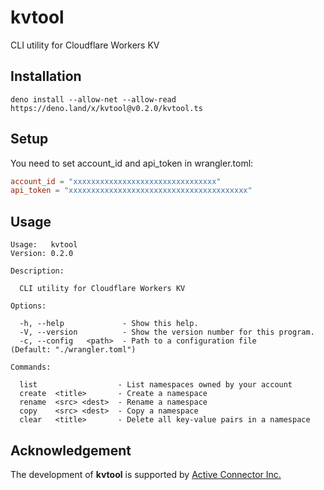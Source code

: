 # kvtool
CLI utility for Cloudflare Workers KV

## Installation
```
deno install --allow-net --allow-read https://deno.land/x/kvtool@v0.2.0/kvtool.ts
```

## Setup
You need to set account_id and api_token in wrangler.toml:

```toml
account_id = "xxxxxxxxxxxxxxxxxxxxxxxxxxxxxxxx"
api_token = "xxxxxxxxxxxxxxxxxxxxxxxxxxxxxxxxxxxxxxxx"
```

## Usage
```
Usage:   kvtool
Version: 0.2.0

Description:

  CLI utility for Cloudflare Workers KV

Options:

  -h, --help             - Show this help.
  -V, --version          - Show the version number for this program.
  -c, --config   <path>  - Path to a configuration file               (Default: "./wrangler.toml")

Commands:

  list                  - List namespaces owned by your account
  create  <title>       - Create a namespace
  rename  <src> <dest>  - Rename a namespace
  copy    <src> <dest>  - Copy a namespace
  clear   <title>       - Delete all key-value pairs in a namespace
```

## Acknowledgement
The development of **kvtool** is supported by [Active Connector Inc.](https://www.active-connector.com/)
